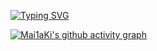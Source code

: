 [![Typing SVG](https://readme-typing-svg.demolab.com?font=&weight=500&size=25&pause=1000&color=F7F7F7&background=FFFFFF00&vCenter=true&random=false&width=435&lines=%E4%BD%A0%E5%A5%BD+Hello+%EC%95%88%EB%85%95%ED%95%98%EC%84%B8%EC%9A%94+Bonjour+%E3%81%93%E3%82%93%E3%81%AB%E3%81%A1%E3%81%AF;%E4%BA%BA%E8%80%81%E5%BF%83%E4%B8%8D%E8%80%81%EF%BC%8C%E7%83%AD%E6%83%85%E6%98%AF%E5%AE%9D%EF%BC%8C%E8%BA%AB%E8%80%81%E5%AE%B9%E4%B8%8D%E8%80%81%EF%BC%8C%E9%9D%92%E6%98%A5%E6%B0%B8%E8%91%86%EF%BC%8C%E5%B2%81%E8%80%81%E5%A4%A9%E9%9A%BE%E8%80%81%EF%BC%8C%E7%88%B1%E6%AF%94%E5%A4%A9%E9%AB%98%E3%80%82)](https://git.io/typing-svg)


[![Mai1aKi's github activity graph](https://github-readme-activity-graph.vercel.app/graph?username=Mai1aKi&theme=github-compact)](https://github.com/Mai1aKi/github-readme-activity-graph)
